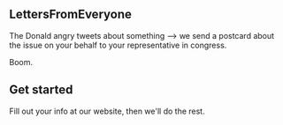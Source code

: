 ## LettersFromEveryone

The Donald angry tweets about something --> we send a postcard about the issue on your behalf to your representative in congress.

Boom.

## Get started

Fill out your info at our website, then we'll do the rest.
